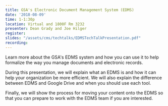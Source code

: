 ```yaml
---
title: GSA's Electronic Document Management System (EDMS)
date: '2018-08-09'
time: 1-1:30p
location: Virtual and 1800F Rm 3232
presenter: Dean Grady and Joe Hilger
register:
slides: "/assets/cms/techtalks/EDMSTechTalkPresentation.pdf"
recording:
---
```


Learn more about the GSA's EDMS system and how you can use it to help formalize the way you manage documents and electronic records.

During this presentation, we will explain what an EDMS is and how it can help your organization be more efficient.  We will also explain the difference between EDMS and Google Drive and when you should use each tool.

Finally, we will show the process for moving your content onto the EDMS so that you can prepare to work with the EDMS team if you are interested.
